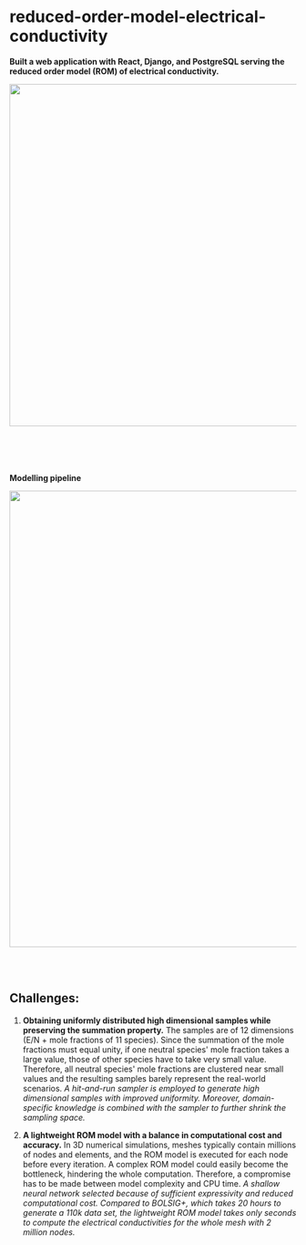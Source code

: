 # reduced-order-model-electrical-conductivity

**Built a web application with React, Django, and PostgreSQL serving the reduced order model (ROM) of electrical conductivity.**


<img src="https://github.com/zhangwbhi/reduced-order-model-electrical-conductivity/blob/main/images/demo.jpeg" width="600">



<br/><br/>
<br/><br/>
**Modelling pipeline**

<img src="https://github.com/zhangwbhi/reduced-order-model-electrical-conductivity/blob/main/images/flow_chart.png" width="800">

<br/><br/>
## Challenges:
1. **Obtaining uniformly distributed high dimensional samples while preserving the summation property.**
The samples are of 12 dimensions (E/N + mole fractions of 11 species). Since the summation of the mole fractions must equal unity, if one neutral species' mole fraction takes a large value, those of other species have to take very small value. Therefore, all neutral species' mole fractions are clustered near small values and the resulting samples barely represent the real-world scenarios. 
*A hit-and-run sampler is employed to generate high dimensional samples with improved uniformity. Moreover, domain-specific knowledge is combined with the sampler to further shrink the sampling space.*

2. **A lightweight ROM model with a balance in computational cost and accuracy.**
In 3D numerical simulations, meshes typically contain millions of nodes and elements, and the ROM model is executed for each node before every iteration. A complex ROM model could easily become the bottleneck, hindering the whole computation. Therefore, a compromise has to be made between model complexity and CPU time.
*A shallow neural network selected because of sufficient expressivity and reduced computational cost. Compared to BOLSIG+, which takes 20 hours to generate a 110k data set, the lightweight ROM model takes only seconds to compute the electrical conductivities for the whole mesh with 2 million nodes.*
